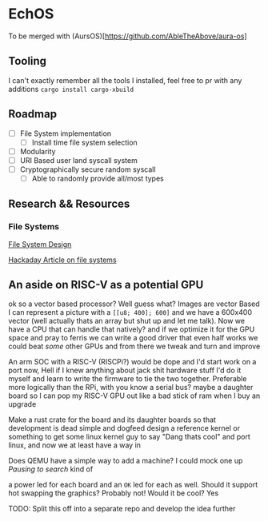 # EchOS

To be merged with (AursOS)[https://github.com/AbleTheAbove/aura-os]

## Tooling
I can't exactly remember all the tools I installed, feel free to pr with any additions
`cargo install cargo-xbuild`


## Roadmap
- [ ] File System implementation
  - [ ] Install time file system selection
- [ ] Modularity
- [ ] URI Based user land syscall system
- [ ] Cryptographically secure random syscall
  - [ ] Able to randomly provide all/most types

## Research && Resources

### File Systems
[File System Design](http://web.cs.ucla.edu/classes/fall10/cs111/scribe/11a/)

[Hackaday Article on file systems](https://hackaday.com/2019/01/24/cool-tools-a-little-filesystem-that-keeps-your-bits-on-lock/)

## An aside on RISC-V as a potential GPU
ok so a vector based processor? Well guess what? Images are vector Based
I can represent a picture with a `[[u8; 400]; 600]` and we have a 600x400 vector (well actually thats an array but shut up and let me talk). Now we have a CPU that can handle that natively? and if we optimize it for the GPU space and pray to ferris we can write a good driver that even half works we could beat *some* other GPUs and from there we tweak and turn and improve

An arm SOC with a RISC-V  (RISCPi?) would be dope and I'd start work on a port now, Hell if I knew anything about jack shit hardware stuff I'd do it myself and learn to write the firmware to tie the two together. Preferable more logically than the RPi, with you know a serial bus? maybe a daughter board so I can pop my RISC-V GPU out like a bad stick of ram when I buy an upgrade

Make a rust crate for the board and its daughter boards so that development is dead simple and dogfeed design a reference kernel or something to get some linux kernel guy to say "Dang thats cool" and port linux, and now we at least have a way in

Does QEMU have a simple way to add a machine? I could mock one up *Pausing to search* kind of

a power led for each board and an `OK` led for each as well. Should it support hot swapping the graphics? Probably not! Would it be cool? Yes

TODO: Split this off into a separate repo and develop the idea further
